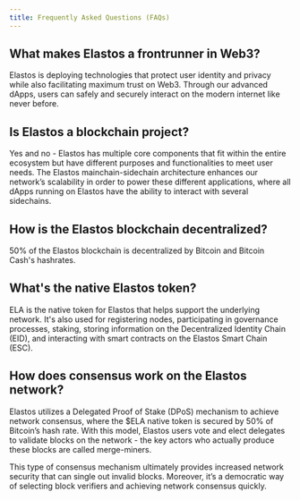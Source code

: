 ```yaml
---
title: Frequently Asked Questions (FAQs)
---
```


## What makes Elastos a frontrunner in Web3?

Elastos is deploying technologies that protect user identity and privacy while also facilitating maximum trust on Web3. Through our advanced dApps, users can safely and securely interact on the modern internet like never before.

## Is Elastos a blockchain project?

Yes and no - Elastos has multiple core components that fit within the entire ecosystem but have different purposes and functionalities to meet user needs. The Elastos mainchain-sidechain architecture enhances our network’s scalability in order to power these different applications, where all dApps running on Elastos have the ability to interact with several sidechains.

## How is the Elastos blockchain decentralized?

50% of the Elastos blockchain is decentralized by Bitcoin and Bitcoin Cash's hashrates.

## What's the native Elastos token?

ELA is the native token for Elastos that helps support the underlying network. It's also used for registering nodes, participating in governance processes, staking, storing information on the Decentralized Identity Chain (EID), and interacting with smart contracts on the Elastos Smart Chain (ESC).

## How does consensus work on the Elastos network?

Elastos utilizes a Delegated Proof of Stake (DPoS) mechanism to achieve network consensus, where the $ELA native token is secured by 50% of Bitcoin’s hash rate. With this model, Elastos users vote and elect delegates to validate blocks on the network - the key actors who actually produce these blocks are called merge-miners.

This type of consensus mechanism ultimately provides increased network security that can single out invalid blocks. Moreover, it’s a democratic way of selecting block verifiers and achieving network consensus quickly.
